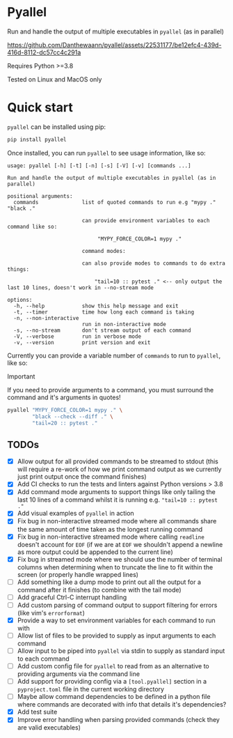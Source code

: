 # Pyallel

Run and handle the output of multiple executables in `pyallel` (as in parallel)

https://github.com/Danthewaann/pyallel/assets/22531177/be12efc4-439d-416d-8112-dc57cc4c291a

Requires Python >=3.8

Tested on Linux and MacOS only

# Quick start

`pyallel` can be installed using pip:

```bash
pip install pyallel
```

Once installed, you can run `pyallel` to see usage information, like so:

```
usage: pyallel [-h] [-t] [-n] [-s] [-V] [-v] [commands ...]

Run and handle the output of multiple executables in pyallel (as in parallel)

positional arguments:
  commands              list of quoted commands to run e.g "mypy ." "black ."

                        can provide environment variables to each command like so:

                             "MYPY_FORCE_COLOR=1 mypy ."

                        command modes:

                        can also provide modes to commands to do extra things:

                            "tail=10 :: pytest ." <-- only output the last 10 lines, doesn't work in --no-stream mode

options:
  -h, --help            show this help message and exit
  -t, --timer           time how long each command is taking
  -n, --non-interactive
                        run in non-interactive mode
  -s, --no-stream       don't stream output of each command
  -V, --verbose         run in verbose mode
  -v, --version         print version and exit
```

Currently you can provide a variable number of `commands` to run to `pyallel`, like so:

> [!IMPORTANT]
> If you need to provide arguments to a command, you must surround the command and it's arguments in quotes!

```bash
pyallel "MYPY_FORCE_COLOR=1 mypy ." \
        "black --check --diff ." \
        "tail=20 :: pytest ."
```

## TODOs

- [x] Allow output for all provided commands to be streamed to stdout (this will require a
      re-work of how we print command output as we currently just print output once the command
      finishes)
- [x] Add CI checks to run the tests and linters against Python versions > 3.8
- [x] Add command mode arguments to support things like only tailing the last 10 lines
      of a command whilst it is running e.g. `"tail=10 :: pytest ."`
- [x] Add visual examples of `pyallel` in action
- [x] Fix bug in non-interactive streamed mode where all commands share the same amount of
      time taken as the longest running command
- [x] Fix bug in non-interactive streamed mode where calling `readline` doesn't
      account for `EOF` (if we are at `EOF` we shouldn't append a newline as more output could
      be appended to the current line)
- [x] Fix bug in streamed mode where we should use the number of terminal columns when
      determining when to truncate the line to fit within the screen (or properly handle wrapped
      lines)
- [ ] Add something like a dump mode to print out all the output for a command after it
      finishes (to combine with the tail mode)
- [ ] Add graceful Ctrl-C interrupt handling
- [ ] Add custom parsing of command output to support filtering for errors (like vim's
      `errorformat`)
- [x] Provide a way to set environment variables for each command to run with
- [ ] Allow list of files to be provided to supply as input arguments to each command
- [ ] Allow input to be piped into `pyallel` via stdin to supply as standard input to each
      command
- [ ] Add custom config file for `pyallel` to read from as an alternative to providing
      arguments via the command line
- [ ] Add support for providing config via a `[tool.pyallel]` section in a
      `pyproject.toml` file in the current working directory
- [ ] Maybe allow command dependencies to be defined in a python file where commands are
      decorated with info that details it's dependencies?
- [x] Add test suite
- [x] Improve error handling when parsing provided commands (check they are valid executables)
